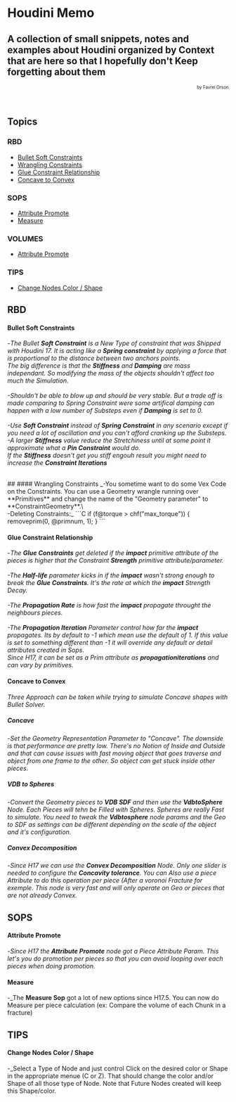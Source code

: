 # Houdini Memo
## A collection of small snippets, notes and examples about Houdini organized by Context that are here so that I hopefully don't Keep forgetting about them 
<p align="right"><small><sup>by Favrel Orson</sup></small></p>

<br>

## Topics
### RBD
* [Bullet Soft Constraints](#bullet-soft-constraints)
* [Wrangling Constraints](#wrangling-constraints)
* [Glue Constraint Relationship](#glue-constraint-relationship)
* [Concave to Convex](#concave-to-convex)

### SOPS
* [Attribute Promote](#attribute-promote)
* [Measure](#measure)

### VOLUMES
* [Attribute Promote](#attribute-promote)

### TIPS
* [Change Nodes Color / Shape](#change-nodes-color--shape)



## RBD
#### Bullet Soft Constraints
-_The Bullet **Soft Constraint** is a New Type of constraint that was Shipped with Houdini 17.
It is acting like a **Spring constraint** by applying a force that is proportional to the distance between two anchors points.\
The big difference is that the **Stiffness** and **Damping** are mass independant. So modifying the mass of the objects shouldn't affect too much the Simulation.\
<br>
-Shouldn't be able to blow up and should be very stable. But a trade off is made comparing to *Spring Constraint* were some artifical damping can happen with a low number of Substeps even if **Damping** is set to 0.\
<br>
-Use **Soft Constraint** instead of **Spring Constraint** in any scenario except if you need a lot of oscillation and you can't afford cranking up the Substeps.
<br>
-A larger **Stiffness** value reduce the Stretchiness  until at some point it approximate what a **Pin Constraint** would do.\
If the **Stiffness** doesn't get you stiff engouh result you might need to increase the **Constraint Iterations**_

<br>
##
#### Wrangling Constraints
_-You sometime want to do some Vex Code on the Constraints. You can use a Geometry wrangle running over **Primitives** and change the name of the "Geometry parameter" to  **ConstraintGeometry**.\
<br>
-Deleting Constraints:_
```C
if (f@torque > chf("max_torque"))
{
    removeprim(0, @primnum, 1);
}
```

#### Glue Constraint Relationship

-_The **Glue Constraints** get deleted if the **impact** primitive attribute of the pieces is higher that the Constraint **Strength** primitive attribute/parameter.\
<br>
-The **Half-life** parameter kicks in if the **impact** wasn't strong enough to break the **Glue Constraints**. It's the rate at which the **impact** Strength Decay.\
<br>
-The **Propagation Rate** is how fast the **impact** propagate throught the neighbours pieces.\
<br>
-The **Propagation Iteration** Parameter control how far the **impact** propagates.
Its by default to -1 which mean use the default of 1. If this value is set to something different than -1 it will override any default or detail attributes created in Sops.\
Since H17, it can be set as a Prim attribute as **propagationiterations** and can vary by primitives._

#### Concave to Convex

_Three Approach can be taken while trying to simulate Concave shapes with Bullet Solver._

##### Concave
-_Set the Geometry Representation Parameter to "Concave". The downside is that performance are pretty low. There's no Notion of Inside and Outside and that can cause issues with fast moving object that goes traverse and object from one frame to the other. So object can get stuck inside other pieces._

##### VDB to Spheres
-_Convert the Geometry pieces to **VDB SDF** and then use the **VdbtoSphere** Node. Each Pieces will tehn be Filled with Spheres. Spheres are really Fast to simulate. You need to tweak the **Vdbtosphere** node params and the Geo to SDF as settings can be different depending on the scale of the object and it's configuration._

##### Convex Decomposition
-_Since H17 we can use the **Convex Decomposition** Node. Only one slider is needed to configure the **Concavity tolerance**. You can Also use a piece Attribute to do this operation per piece (After a voronoi Fracture for exemple. This node is very fast and will only operate on Geo or pieces that are not already Convex._

## SOPS
#### Attribute Promote
-_Since H17 the **Attribute Promote** node got a Piece Attribute Param. This let's you do promotion per pieces so that you can avoid looping over each pieces when doing promotion._

#### Measure 
-_The **Measure Sop** got a lot of new options since H17.5. You can now do Measure per piece calculation (ex: Compare the volume of each Chunk in a fracture)

## TIPS
#### Change Nodes Color / Shape
-_Select a Type of Node and just control Click on the desired color or Shape in the appropriate menue (C or Z). That should change the color and/or Shape of all those type of Node. Note that Future Nodes created will keep this Shape/color.
